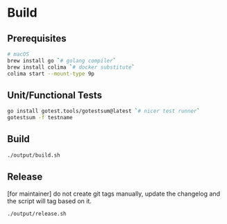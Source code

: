 # Build

## Prerequisites

```bash
# macOS
brew install go `# golang compiler`
brew install colima `# docker substitute`
colima start --mount-type 9p
```

## Unit/Functional Tests

```bash
go install gotest.tools/gotestsum@latest `# nicer test runner`
gotestsum -f testname
```

## Build

```bash
./output/build.sh
```

## Release

[for maintainer] do not create git tags manually, update the changelog and the script will tag based on it.

```bash
./output/release.sh
```